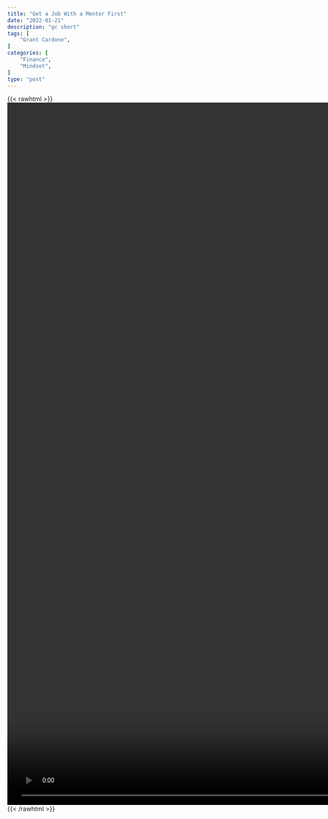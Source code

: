 ```yaml
---
title: "Get a Job With a Mentor First"
date: "2022-01-21"
description: "gc short"
tags: [
    "Grant Cardone",
]
categories: [
    "Finance",
    "Mindset",
]
type: "post"
---
```

{{< rawhtml >}}
    <video style="height:40vh;width:auto" overflow="hidden" controls>
        <source src="https://clips.dev00ps.com/Grant_ardone/get_a_job.mp4" type="video/mp4"> 
    </video>
{{< /rawhtml >}}